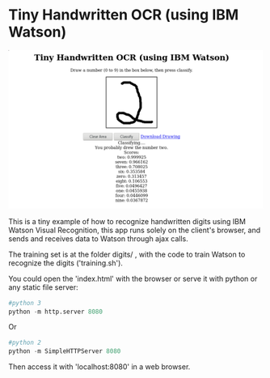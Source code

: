 Tiny Handwritten OCR (using IBM Watson)
=======================================

![img](https://github.com/lsevero/tiny-handwritten-ocr/blob/master/img.png?raw=true)

This is a tiny example of how to recognize handwritten digits using IBM Watson Visual Recognition, this app runs solely on the client's browser, and sends and receives data to Watson through ajax calls.

The training set is at the folder digits/ , with the code to train Watson to recognize the digits ('training.sh').

You could open the 'index.html' with the browser or serve it with python or any static file server:

```python
#python 3
python -m http.server 8080
```

Or

```python
#python 2
python -m SimpleHTTPServer 8080
```

Then access it with 'localhost:8080' in a web browser.


